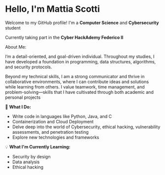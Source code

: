 # Hello, I'm Mattia Scotti

Welcome to my GitHub profile! I'm a **Computer Science** and **Cybersecurity** student

Currently taking part in the **Cyber HackAdemy Federico II**

About Me:

I’m a detail-oriented, and goal-driven individual. Throughout my studies, I have developed a foundation in programming, data structures, algorithms, and security protocols.

Beyond my technical skills, I am a strong communicator and thrive in collaborative environments, where I can contribute ideas and solutions while learning from others. I value teamwork, time management, and problem-solving—skills that I have cultivated through both academic and personal projects

🔧 **What I Do:**
- Write code in languages like Python, Java, and C
- Containerization and Cloud Deployment
- Delve deep into the world of Cybersecurity, ethical hacking, vulnerability assessments, and penetration testing
- Explore new technologies and frameworks

💡 **What I'm Currently Learning:**
- Security by design
- Data analysis
- Ethical hacking
